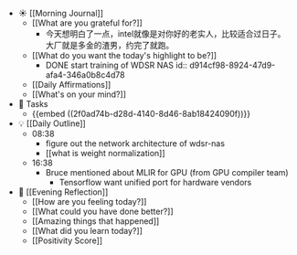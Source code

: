 - ☀️ [[Morning Journal]]
	 - [[What are you grateful for?]]
		 - 今天想明白了一点，intel就像是对你好的老实人，比较适合过日子。大厂就是多金的渣男，约完了就跑。
	 - [[What do you want the today's highlight to be?]]
		 - DONE start training of WDSR NAS
id:: d914cf98-8924-47d9-afa4-346a0b8c4d78
	 - [[Daily Affirmations]]
	 - [[What's on your mind?]]
- 📌 Tasks
	 - {{embed  ((2f0ad74b-d28d-4140-8d46-8ab18424090f))}}
- 💡 [[Daily Outline]]
	 - 08:38
		 - figure out the network architecture of wdsr-nas
		 - [[what is weight normalization]]
	 - 16:38
		 - Bruce mentioned about MLIR for GPU (from GPU compiler team)
			 - Tensorflow want unified port for hardware vendors
- 🌙 [[Evening Reflection]]
	 - [[How are you feeling today?]]
	 - [[What could you have done better?]]
	 - [[Amazing things that happened]]
	 - [[What did you learn today?]]
	 - [[Positivity Score]]
